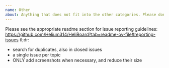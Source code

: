 ```yaml
---
name: Other
about: Anything that does not fit into the other categories. Please don't use this for questions, discussions, or anything that fits into one of the other issue categories.
---
```


Please see the appropriate readme section for issue reporting guidelines: https://github.com/Helium314/HeliBoard?tab=readme-ov-file#reporting-issues
tl;dr:
* search for duplicates, also in closed issues
* a single issue per topic
* ONLY add screenshots when necessary, and reduce their size

<!-- please remove above text before submitting, and choose a meaningful title for your issue -->
